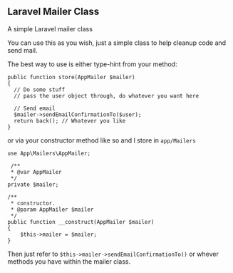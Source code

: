 ## Laravel Mailer Class

A simple Laravel mailer class

You can use this as you wish, just a simple class to help cleanup code and send mail.

The best way to use is either type-hint from your method:

````
public function store(AppMailer $mailer)
{
  // Do some stuff
  // pass the user object through, do whatever you want here
  
  // Send email
  $mailer->sendEmailConfirmationTo($user);
  return back(); // Whatever you like
}
````

or via your constructor method like so and I store in ````app/Mailers````

````
use App\Mailers\AppMailer;

 /**
 * @var AppMailer
 */
private $mailer;

/**
 * constructor.
 * @param AppMailer $mailer
 */
public function __construct(AppMailer $mailer)
{
    $this->mailer = $mailer;
}

````

Then just refer to ````$this->mailer->sendEmailConfirmationTo()```` or whever methods you have within the mailer class.
